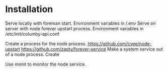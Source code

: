 # Installation

Serve locally with foreman start. Environment variables in /.env
Serve on server with node forever upstart process. Environment variables in /etc/init/columby-api.conf


Create a process for the node process.
https://github.com/cvee/node-upstart
https://github.com/zapty/forever-service
Make a system service out of a node process. Create

Use monit to monitor the node service.
